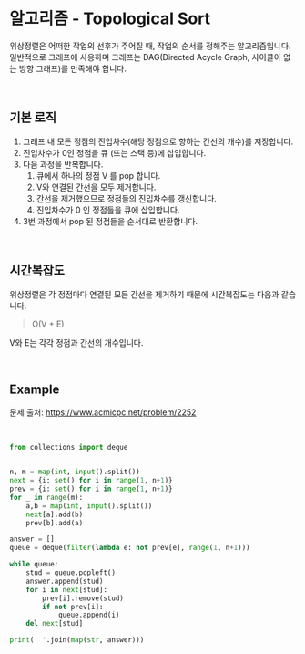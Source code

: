 # 알고리즘 - Topological Sort

위상정렬은 어떠한 작업의 선후가 주어질 때, 작업의 순서를 정해주는 알고리즘입니다. 일반적으로 그래프에 사용하며 그래프는 DAG(Directed Acycle Graph, 사이클이 없는 방향 그래프)를 만족해야 합니다.

<br>

## 기본 로직

1. 그래프 내 모든 정점의 진입차수(해당 정점으로 향하는 간선의 개수)를 저장합니다.
2. 진입차수가 0인 정점을 큐 (또는 스택 등)에 삽입합니다.
3. 다음 과정을 반복합니다.
   1. 큐에서 하나의 정점 V 를 pop 합니다.
   2. V와 연결된 간선을 모두 제거합니다.
   3. 간선을 제거했으므로 정점들의 진입차수를 갱신합니다.
   4. 진입차수가 0 인 정점들을 큐에 삽입합니다.
4. 3번 과정에서 pop 된 정점들을 순서대로 반환합니다.

<br>

## 시간복잡도

위상정렬은 각 정점마다 연결된 모든 간선을 제거하기 때문에 시간복잡도는 다음과 같습니다.

> O(V + E)

V와 E는 각각 정점과 간선의 개수입니다.

<br>

## Example

문제 출처: https://www.acmicpc.net/problem/2252

<br>

```python
from collections import deque


n, m = map(int, input().split())
next = {i: set() for i in range(1, n+1)}
prev = {i: set() for i in range(1, n+1)}
for _ in range(m):
    a,b = map(int, input().split())
    next[a].add(b)
    prev[b].add(a)

answer = []
queue = deque(filter(lambda e: not prev[e], range(1, n+1)))

while queue:
    stud = queue.popleft()
    answer.append(stud)
    for i in next[stud]:
        prev[i].remove(stud)
        if not prev[i]:
            queue.append(i)
    del next[stud]

print(' '.join(map(str, answer)))
```


